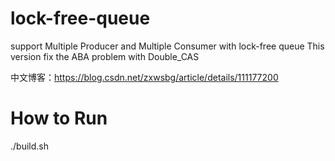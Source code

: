 # lock-free-queue
support Multiple Producer and Multiple Consumer with lock-free queue
This version fix the ABA problem with Double_CAS

中文博客：https://blog.csdn.net/zxwsbg/article/details/111177200

# How to Run
./build.sh